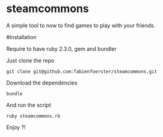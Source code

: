 # steamcommons
A simple tool to now to find games to play with your friends.

#Installation

Require to have ruby 2.3.0, gem and bundler

Just clone the repo 

```
git clone git@github.com:fabienfoerster/steamcommons.git
```

Download the dependencies
```
bundle
```

And run the script
```
ruby steamcommons.rb
```

Enjoy ?!
